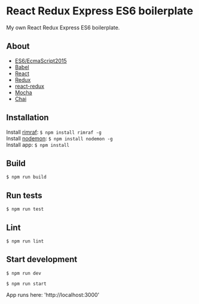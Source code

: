React Redux Express ES6 boilerplate
=========================
My own React Redux Express ES6 boilerplate.

## About

- [ES6/EcmaScript2015](http://es6-features.org/)
- [Babel](https://babeljs.io/)
- [React](https://facebook.github.io/react/)
- [Redux](http://redux.js.org/)
- [react-redux](https://github.com/reactjs/react-redux)
- [Mocha](https://mochajs.org/)
- [Chai](http://chaijs.com/)

## Installation

Install [rimraf](https://github.com/isaacs/rimraf): ```$ npm install rimraf -g```<br />
Install [nodemon](https://github.com/remy/nodemon): ```$ npm install nodemon -g```<br />
Install app: ```$ npm install```<br />

## Build
```$ npm run build```

## Run tests
```$ npm run test```

## Lint
```$ npm run lint```

## Start development

```$ npm run dev```

```$ npm run start```

App runs here: 'http://localhost:3000'<br /><br />